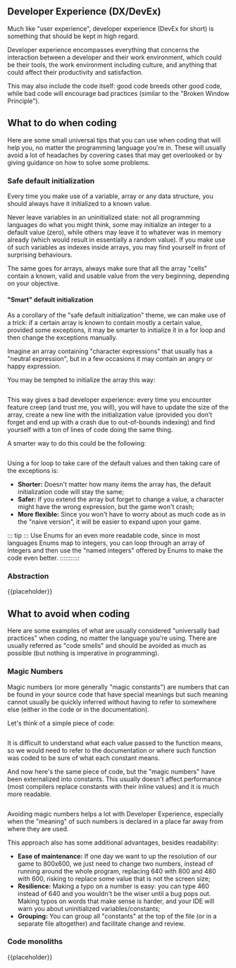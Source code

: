 Developer Experience (DX/DevEx)
-------------------------------

Much like "user experience", developer experience (DevEx for short) is something that should be kept in high regard.

Developer experience encompasses everything that concerns the interaction between a developer and their work environment, which could be their tools, the work environment including culture, and anything that could affect their productivity and satisfaction.

This may also include the code itself: good code breeds other good code, while bad code will encourage bad practices (similar to the "Broken Window Principle").

What to do when coding
----------------------

Here are some small universal tips that you can use when coding that will help you, no matter the programming language you're in. These will usually avoid a lot of headaches by covering cases that may get overlooked or by giving guidance on how to solve some problems.

### Safe default initialization

Every time you make use of a variable, array or any data structure, you should always have it initialized to a known value.

Never leave variables in an uninitialized state: not all programming languages do what you might think, some may initialize an integer to a default value (zero), while others may leave it to whatever was in memory already (which would result in essentially a random value). If you make use of such variables as indexes inside arrays, you may find yourself in front of surprising behaviours.

The same goes for arrays, always make sure that all the array "cells" contain a known, valid and usable value from the very beginning, depending on your objective.

#### "Smart" default initialization

As a corollary of the "safe default initialization" theme, we can make use of a trick: if a certain array is known to contain mostly a certain value, provided some exceptions, it may be smarter to initialize it in a for loop and then change the exceptions manually.

Imagine an array containing "character expressions" that usually has a "neutral expression", but in a few occasions it may contain an angry or happy expression.

You may be tempted to initialize the array this way:

```{src="computer_science/naive_array_init" caption="A naive array initialization"}
```

This way gives a bad developer experience: every time you encounter feature creep (and trust me, you will), you will have to update the size of the array, create a new line with the initialization value (provided you don't forget and end up with a crash due to out-of-bounds indexing) and find yourself with a ton of lines of code doing the same thing.

A smarter way to do this could be the following:

```{src="computer_science/smart_array_init" caption="A smarter array initialization"}
```

Using a for loop to take care of the default values and then taking care of the exceptions is:

- **Shorter:** Doesn't matter how many items the array has, the default initialization code will stay the same;
- **Safer:** If you extend the array but forget to change a value, a character might have the wrong expression, but the game won't crash;
- **More flexible:** Since you won't have to worry about as much code as in the "naive version", it will be easier to expand upon your game.

::: tip :::
Use Enums for an even more readable code, since in most languages Enums map to integers, you can loop through an array of integers and then use the "named integers" offered by Enums to make the code even better.
:::::::::::

### Abstraction

{{placeholder}}
<!-- TODO: Use functions, classes and abstraction facilities -->


What to avoid when coding
-------------------------

Here are some examples of what are usually considered "universally bad practices" when coding, no matter the language you're using. There are usually referred as "code smells" and should be avoided as much as possible (but nothing is imperative in programming).

### Magic Numbers

Magic numbers (or more generally "magic constants") are numbers that can be found in your source code that have special meanings but such meaning cannot usually be quickly inferred without having to refer to somewhere else (either in the code or in the documentation).

Let's think of a simple piece of code:

```{src="computer_science/magic_numbers_1" caption="A piece of code featuring some magic numbers"}
```

It is difficult to understand what each value passed to the function means, so we would need to refer to the documentation or where such function was coded to be sure of what each constant means.

And now here's the same piece of code, but the "magic numbers" have been externalized into constants. This usually doesn't affect performance (most compilers replace constants with their inline values) and it is much more readable.

```{src="computer_science/magic_numbers_2" caption="A piece of code after magic numbers are removed"}
```

Avoiding magic numbers helps a lot with Developer Experience, especially when the "meaning" of such numbers is declared in a place far away from where they are used.

This approach also has some additional advantages, besides readability:

- **Ease of maintenance:** If one day we want to up the resolution of our game to 800x600, we just need to change two numbers, instead of running around the whole program, replacing 640 with 800 and 480 with 600, risking to replace some value that is not the screen size;
- **Resilience:** Making a typo on a number is easy: you can type 460 instead of 640 and you wouldn't be the wiser until a bug pops out. Making typos on words that make sense is harder, and your IDE will warn you about uninitialized variables/constants;
- **Grouping:** You can group all "constants" at the top of the file (or in a separate file altogether) and facilitate change and review.

### Code monoliths

{{placeholder}}

<!-- TODO: Talk about how having huge files/classes/functions may make things harder to maintain and how they probably violate the single responsibility principle -->
